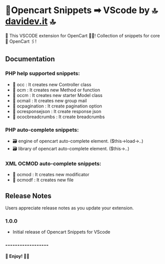 # 🛒Opencart Snippets ➡ VScode by 🔝 [davidev.it](http://www.davidev.it) 🔝
🐷 This VSCODE extension for OpenCart 🙋‍♀️! Collection of snippets for core 🛒 OpenCart 🖇!
## Documentation
### PHP help supported snippets:
- 📁 occ : It creates new Controller class
- 📁 ocm : It creates new Method or function
- 📁 occm : It creates new starter Model class
- 📁 ocmail : It creates new group mail
- 📁 ocpagination : It create pagination option
- 📁 ocresponsejson : It create response json
- 📁 ococbreadcrumbs : It create breadcrumbs
### PHP auto-complete snippets:
- 🗃 engine of opencart auto-complete element. ($this->load->..)
- 🗃 library of opencart auto-complete element. ($this->..)
### XML OCMOD auto-complete snippets:
- 📁 ocmod : It creates new modificator
- 📁 ocmodf : It creates new file
## Release Notes
Users appreciate release notes as you update your extension.
### 1.0.0
- Initial release of Opencart Snippets for VScode
### ------------------
**🙇 Enjoy! 🙇‍♂️** 
